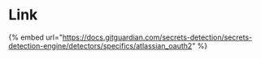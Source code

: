 # Link

{% embed url="https://docs.gitguardian.com/secrets-detection/secrets-detection-engine/detectors/specifics/atlassian_oauth2" %}
